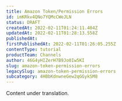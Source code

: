 ```yaml
---
title: Amazon Token/Permission Errors
id: imKRkv4QNo7YQMcCWeJLN
status: DRAFT
createdAt: 2022-02-11T01:24:11.404Z
updatedAt: 2022-02-11T01:28:13.558Z
publishedAt: 
firstPublishedAt: 2022-02-11T01:26:05.255Z
contentType: tutorial
productTeam: Channels
author: 46G4yHIZerH7B9Jo0Iw5KI
slug: amazon-token-permission-errors
legacySlug: amazon-token-permission-errors
subcategory: 4HBbKdnwneGew2qGGykSM8
---
```


<div class="alert alert-warning" role="alert">Content under translation.</div>
